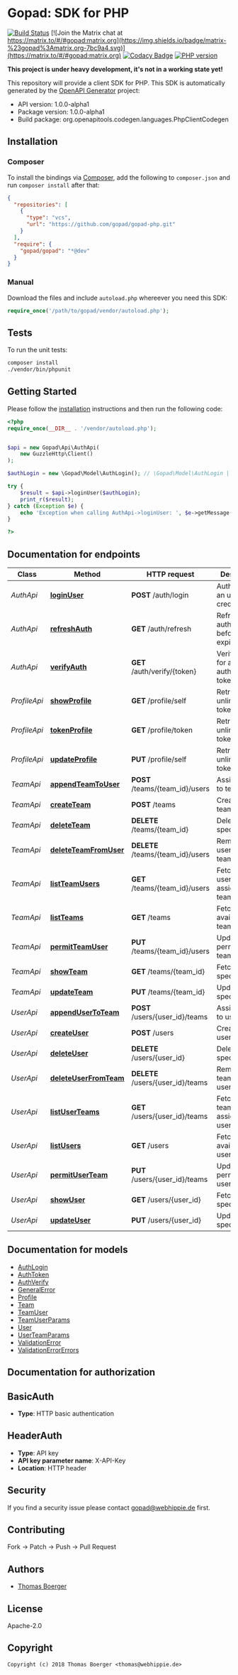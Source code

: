 # Gopad: SDK for PHP

[![Build Status](https://cloud.drone.io/api/badges/gopad/gopad-php/status.svg)](https://cloud.drone.io/gopad/gopad-php)
[![Join the Matrix chat at https://matrix.to/#/#gopad:matrix.org](https://img.shields.io/badge/matrix-%23gopad%3Amatrix.org-7bc9a4.svg)](https://matrix.to/#/#gopad:matrix.org)
[![Codacy Badge](https://api.codacy.com/project/badge/Grade/cd041e31cf714b83acc423a14b3816e8)](https://www.codacy.com/app/gopad/gopad-php?utm_source=github.com&amp;utm_medium=referral&amp;utm_content=gopad/gopad-php&amp;utm_campaign=Badge_Grade)
[![PHP version](https://badge.fury.io/ph/gopad%2Fgopad.svg)](https://badge.fury.io/ph/gopad%2Fgopad)

**This project is under heavy development, it's not in a working state yet!**

This repository will provide a client SDK for PHP. This SDK is automatically generated by the [OpenAPI Generator](https://openapi-generator.tech) project:

- API version: 1.0.0-alpha1
- Package version: 1.0.0-alpha1
- Build package: org.openapitools.codegen.languages.PhpClientCodegen


## Installation


### Composer

To install the bindings via [Composer](http://getcomposer.org/), add the following to `composer.json` and run `composer install` after that:

```json
{
  "repositories": [
    {
      "type": "vcs",
      "url": "https://github.com/gopad/gopad-php.git"
    }
  ],
  "require": {
    "gopad/gopad": "*@dev"
  }
}
```


### Manual

Download the files and include `autoload.php` whereever you need this SDK:

```php
require_once('/path/to/gopad/vendor/autoload.php');
```


## Tests

To run the unit tests:

```bash
composer install
./vendor/bin/phpunit
```


## Getting Started

Please follow the [installation](#installation) instructions and then run the following code:

```php
<?php
require_once(__DIR__ . '/vendor/autoload.php');


$api = new Gopad\Api\AuthApi(
    new GuzzleHttp\Client()
);

$authLogin = new \Gopad\Model\AuthLogin(); // \Gopad\Model\AuthLogin | The credentials to authenticate

try {
    $result = $api->loginUser($authLogin);
    print_r($result);
} catch (Exception $e) {
    echo 'Exception when calling AuthApi->loginUser: ', $e->getMessage(), PHP_EOL;
}

?>
```


## Documentation for endpoints

Class | Method | HTTP request | Description
------------ | ------------- | ------------- | -------------
*AuthApi* | [**loginUser**](docs/Api/AuthApi.md#loginuser) | **POST** /auth/login | Authenticate an user by credentials
*AuthApi* | [**refreshAuth**](docs/Api/AuthApi.md#refreshauth) | **GET** /auth/refresh | Refresh an auth token before it expires
*AuthApi* | [**verifyAuth**](docs/Api/AuthApi.md#verifyauth) | **GET** /auth/verify/{token} | Verify validity for an authentication token
*ProfileApi* | [**showProfile**](docs/Api/ProfileApi.md#showprofile) | **GET** /profile/self | Retrieve an unlimited auth token
*ProfileApi* | [**tokenProfile**](docs/Api/ProfileApi.md#tokenprofile) | **GET** /profile/token | Retrieve an unlimited auth token
*ProfileApi* | [**updateProfile**](docs/Api/ProfileApi.md#updateprofile) | **PUT** /profile/self | Retrieve an unlimited auth token
*TeamApi* | [**appendTeamToUser**](docs/Api/TeamApi.md#appendteamtouser) | **POST** /teams/{team_id}/users | Assign a user to team
*TeamApi* | [**createTeam**](docs/Api/TeamApi.md#createteam) | **POST** /teams | Create a new team
*TeamApi* | [**deleteTeam**](docs/Api/TeamApi.md#deleteteam) | **DELETE** /teams/{team_id} | Delete a specific team
*TeamApi* | [**deleteTeamFromUser**](docs/Api/TeamApi.md#deleteteamfromuser) | **DELETE** /teams/{team_id}/users | Remove a user from team
*TeamApi* | [**listTeamUsers**](docs/Api/TeamApi.md#listteamusers) | **GET** /teams/{team_id}/users | Fetch all users assigned to team
*TeamApi* | [**listTeams**](docs/Api/TeamApi.md#listteams) | **GET** /teams | Fetch all available teams
*TeamApi* | [**permitTeamUser**](docs/Api/TeamApi.md#permitteamuser) | **PUT** /teams/{team_id}/users | Update user perms for team
*TeamApi* | [**showTeam**](docs/Api/TeamApi.md#showteam) | **GET** /teams/{team_id} | Fetch a specific team
*TeamApi* | [**updateTeam**](docs/Api/TeamApi.md#updateteam) | **PUT** /teams/{team_id} | Update a specific team
*UserApi* | [**appendUserToTeam**](docs/Api/UserApi.md#appendusertoteam) | **POST** /users/{user_id}/teams | Assign a team to user
*UserApi* | [**createUser**](docs/Api/UserApi.md#createuser) | **POST** /users | Create a new user
*UserApi* | [**deleteUser**](docs/Api/UserApi.md#deleteuser) | **DELETE** /users/{user_id} | Delete a specific user
*UserApi* | [**deleteUserFromTeam**](docs/Api/UserApi.md#deleteuserfromteam) | **DELETE** /users/{user_id}/teams | Remove a team from user
*UserApi* | [**listUserTeams**](docs/Api/UserApi.md#listuserteams) | **GET** /users/{user_id}/teams | Fetch all teams assigned to user
*UserApi* | [**listUsers**](docs/Api/UserApi.md#listusers) | **GET** /users | Fetch all available users
*UserApi* | [**permitUserTeam**](docs/Api/UserApi.md#permituserteam) | **PUT** /users/{user_id}/teams | Update team perms for user
*UserApi* | [**showUser**](docs/Api/UserApi.md#showuser) | **GET** /users/{user_id} | Fetch a specific user
*UserApi* | [**updateUser**](docs/Api/UserApi.md#updateuser) | **PUT** /users/{user_id} | Update a specific user


## Documentation for models

 - [AuthLogin](docs/Model/AuthLogin.md)
 - [AuthToken](docs/Model/AuthToken.md)
 - [AuthVerify](docs/Model/AuthVerify.md)
 - [GeneralError](docs/Model/GeneralError.md)
 - [Profile](docs/Model/Profile.md)
 - [Team](docs/Model/Team.md)
 - [TeamUser](docs/Model/TeamUser.md)
 - [TeamUserParams](docs/Model/TeamUserParams.md)
 - [User](docs/Model/User.md)
 - [UserTeamParams](docs/Model/UserTeamParams.md)
 - [ValidationError](docs/Model/ValidationError.md)
 - [ValidationErrorErrors](docs/Model/ValidationErrorErrors.md)


## Documentation for authorization



## BasicAuth


- **Type**: HTTP basic authentication



## HeaderAuth


- **Type**: API key
- **API key parameter name**: X-API-Key
- **Location**: HTTP header




## Security

If you find a security issue please contact gopad@webhippie.de first.


## Contributing

Fork -> Patch -> Push -> Pull Request


## Authors

* [Thomas Boerger](https://github.com/tboerger)


## License

Apache-2.0


## Copyright

```
Copyright (c) 2018 Thomas Boerger <thomas@webhippie.de>
```
